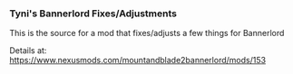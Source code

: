 ### Tyni's Bannerlord Fixes/Adjustments

This is the source for a mod that fixes/adjusts a few things for Bannerlord

Details at:
https://www.nexusmods.com/mountandblade2bannerlord/mods/153